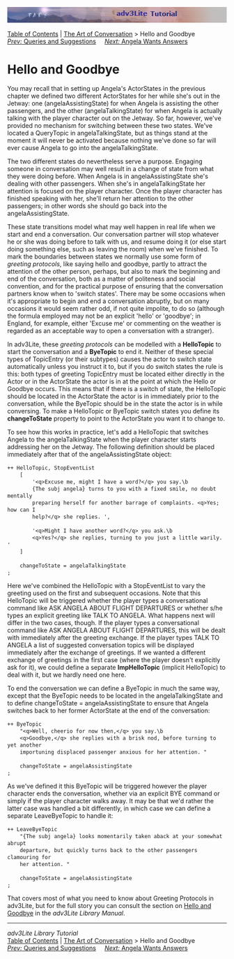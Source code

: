 ![](topbar.jpg)

[Table of Contents](toc.htm) \| [The Art of
Conversation](conversation.htm) \> Hello and Goodbye  
[*Prev:* Queries and Suggestions](query.htm)     [*Next:* Angela Wants
Answers](convnode.htm)    

# Hello and Goodbye

You may recall that in setting up Angela's ActorStates in the previous
chapter we defined two different ActorStates for her while she's out in
the Jetway: one (angelaAssistingState) for when Angela is assisting the
other passengers, and the other (angelaTalkingState) for when Angela is
actually talking with the player character out on the Jetway. So far,
however, we've provided no mechanism for switching between these two
states. We've located a QueryTopic in angelaTalkingState, but as things
stand at the moment it will never be activated because nothing we've
done so far will ever cause Angela to go into the angelaTalkingState.

The two different states do nevertheless serve a purpose. Engaging
someone in conversation may well result in a change of state from what
they were doing before. When Angela is in angelaAssistingState she's
dealing with other passengers. When she's in angelaTalkingState her
attention is focused on the player character. Once the player character
has finished speaking with her, she'll return her attention to the other
passengers; in other words she should go back into the
angelaAssistingState.

These state transitions model what may well happen in real life when we
start and end a conversation. Our conversation partner will stop
whatever he or she was doing before to talk with us, and resume doing it
(or else start doing something else, such as leaving the room) when
we've finished. To mark the boundaries between states we normally use
some form of *greeting protocols*, like saying hello and goodbye, partly
to attract the attention of the other person, perhaps, but also to mark
the beginning and end of the conversation, both as a matter of
politeness and social convention, and for the practical purpose of
ensuring that the conversation partners know when to 'switch states'.
There may be some occasions when it's appropriate to begin and end a
conversation abruptly, but on many occasions it would seem rather odd,
if not quite impolite, to do so (although the formula employed may not
be an explicit 'hello' or 'goodbye'; in England, for example, either
'Excuse me' or commenting on the weather is regarded as an acceptable
way to open a conversation with a stranger).

In adv3Lite, these *greeting protocols* can be modelled with a
**HelloTopic** to start the conversation and a **ByeTopic** to end it.
Neither of these special types of TopicEntry (or their subtypes) causes
the actor to switch state automatically unless you instruct it to, but
if you do switch states the rule is this: both types of greeting
TopicEntry must be located either directly in the Actor or in the
ActorState the actor is in at the point at which the Hello or Goodbye
occurs. This means that if there is a switch of state, the HelloTopic
should be located in the ActorState the actor is in immediately prior to
the conversation, while the ByeTopic should be in the state the actor is
in while conversing. To make a HelloTopic or ByeTopic switch states you
define its **changeToState** property to point to the ActorState you
want it to change to.

To see how this works in practice, let's add a HelloTopic that switches
Angela to the angelaTalkingState when the player character starts
addressing her on the Jetway. The following definition should be placed
immediately after that of the angelaAssistingState object:

    ++ HelloTopic, StopEventList
        [
            '<q>Excuse me, might I have a word?</q> you say.\b
            {The subj angela} turns to you with a fixed smile, no doubt mentally
            preparing herself for another barrage of complaints. <q>Yes; how can I
            help?</q> she replies. ',
            
            '<q>Might I have another word?</q> you ask.\b
            <q>Yes?</q> she replies, turning to you just a little warily. '
        ]
        
        changeToState = angelaTalkingState
    ;

Here we've combined the HelloTopic with a StopEventList to vary the
greeting used on the first and subsequent occasions. Note that this
HelloTopic will be triggered whether the player types a conversational
command like ASK ANGELA ABOUT FLIGHT DEPARTURES or whether s/he types an
explicit greeting like TALK TO ANGELA. What happens next will differ in
the two cases, though. If the player types a conversational command like
ASK ANGELA ABOUT FLIGHT DEPARTURES, this will be dealt with immediately
after the greeting exchange. If the player types TALK TO ANGELA a list
of suggested conversation topics will be displayed immediately after the
exchange of greetings. If we wanted a different exchange of greetings in
the first case (where the player doesn't explicitly ask for it), we
could define a separate **ImpHelloTopic** (implicit HelloTopic) to deal
with it, but we hardly need one here.

To end the conversation we can define a ByeTopic in much the same way,
except that the ByeTopic needs to be located in the angelaTalkingState
and to define changeToState = angelaAssistingState to ensure that Angela
switches back to her former ActorState at the end of the conversation:

    ++ ByeTopic
        "<q>Well, cheerio for now then,</q> you say.\b
        <q>Goodbye,</q> she replies with a brisk nod, before turning to yet another
        importuning displaced passenger anxious for her attention. "
        
        changeToState = angelaAssistingState
    ;

As we've defined it this ByeTopic will be triggered however the player
character ends the conversation, whether via an explicit BYE command or
simply if the player character walks away. It may be that we'd rather
the latter case was handled a bit differently, in which case we can
define a separate LeaveByeTopic to handle it:

    ++ LeaveByeTopic
        "{The subj angela} looks momentarily taken aback at your somewhat abrupt
        departure, but quickly turns back to the other passengers clamouring for
        her attention. "
        
        changeToState = angelaAssistingState
    ;

That covers most of what you need to know about Greeting Protocols in
adv3Lite, but for the full story you can consult the section on [Hello
and Goodbye](../manual/hello.htm) in the *adv3Lite Library Manual*.

------------------------------------------------------------------------

*adv3Lite Library Tutorial*  
[Table of Contents](toc.htm) \| [The Art of
Conversation](conversation.htm) \> Hello and Goodbye  
[*Prev:* Queries and Suggestions](query.htm)     [*Next:* Angela Wants
Answers](convnode.htm)    
